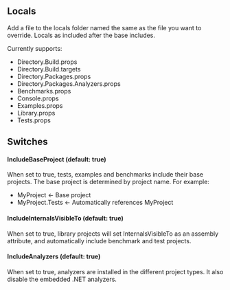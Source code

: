 ## Locals

Add a file to the locals folder named the same as the file you want to override. Locals as included after the base includes.

Currently supports:

* Directory.Build.props
* Directory.Build.targets
* Directory.Packages.props
* Directory.Packages.Analyzers.props
* Benchmarks.props
* Console.props
* Examples.props
* Library.props
* Tests.props

## Switches

#### IncludeBaseProject (default: true)

When set to true, tests, examples and benchmarks include their base projects. The base project is determined by project name.
For example:

* MyProject <- Base project
* MyProject.Tests <- Automatically references MyProject

#### IncludeInternalsVisibleTo (default: true)

When set to true, library projects will set InternalsVisibleTo as an assembly attribute, and automatically include benchmark and test projects.

#### IncludeAnalyzers (default: true)

When set to true, analyzers are installed in the different project types. It also disable the embedded .NET analyzers.
